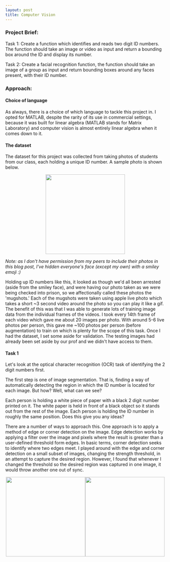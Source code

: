 ```yaml
---
layout: post
title: Computer Vision
---
```


### Project Brief:
Task 1: Create a function which identifies and reads two digit ID numbers. The function should take an image or video as input and return a bounding box around the ID and display its number.

Task 2: Create a facial recognition function, the function should take an image of a group as input and return bounding boxes around any faces present, with their ID number.

### Approach: 
#### Choice of language
As always, there is a choice of which language to tackle this project in. I opted for MATLAB, despite the rarity of its use in commercial settings, because it was built for linear algebra (MATLAB stands for Matrix Laboratory) and computer vision is almost entirely linear algebra when it comes down to it.

#### The dataset
The dataset for this project was collected from taking photos of students from our class, each holding a unique ID number. A sample photo is shown below. 

<center><img src="https://artificiallyintelligent.ml/images/1.png" width="250"></center>

_Note: as I don't have permission from my peers to include their photos in this blog post, I've hidden everyone's face (except my own) with a smiley emoji :)_

Holding up ID numbers like this, it looked as though we'd all been arrested (aside from the smiley face), and were having our photo taken as we were being checked into prison, so we affectionally called these photos the 'mugshots.' Each of the mugshots were taken using apple live photo which takes a short ~3 second video around the photo so you can play it like a gif. The benefit of this was that I was able to generate lots of training image data from the individual frames of the videos. I took every 14th frame of each video which gave me about 20 images per photo. With around 5-6 live photos per person, this gave me ~100 photos per person (before augmentation) to train on which is plenty for the scope of this task. Once I had the dataset, I set some aside for validation. The testing images had already been set aside by our prof and we didn't have access to them.

#### Task 1
Let's look at the optical character recognition (OCR) task of identifying the 2 digit numbers first. 

The first step is one of image segmentation. That is, finding a way of automatically detecting the region in which the ID number is located for each image. But how? Well, what can we see?

Each person is holding a white piece of paper with a black 2 digit number printed on it. The white paper is held in front of a black object so it stands out from the rest of the image. Each person is holding the ID number in roughly the same position. Does this give you any ideas?

There are a number of ways to approach this. 
One approach is to apply a method of edge or corner detection on the image. Edge detection works by applying a filter over the image and pixels where the result is greater than a user-defined threshold form edges. In basic terms, corner detection seeks to identify where two edges meet. I played around with the edge and corner detection on a small subset of images, changing the strength threshold, in an attempt to capture the desired region. However, I found that whenever I changed the threshold so the desired region was captured in one image, it would throw another one out of sync. 


<center><img src="https://artificiallyintelligent.ml/images/me.png" width="250"><img src="https://artificiallyintelligent.ml/images/2.png" width="250"></center>

